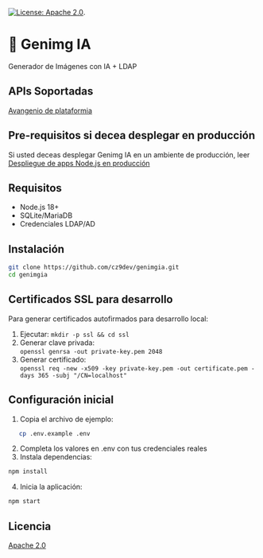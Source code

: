
[![License: Apache 2.0](https://img.shields.io/badge/license-Apache%20License%202.0-blue)](https://opensource.org/license/apache-2-0).

# 🚀 Genimg IA
Generador de Imágenes con IA + LDAP

## APIs Soportadas
[Avangenio de plataformia](https://plataformia.com/)

## Pre-requisitos si decea desplegar en producción
Si usted deceas desplegar Genimg IA en un ambiente de producción, leer [Despliegue de apps Node.js en producción](https://cz9dev.github.io/16-06-2025-desplegar-aplicacion-nodejs-en-produccion/)

## Requisitos
- Node.js 18+
- SQLite/MariaDB
- Credenciales LDAP/AD

## Instalación
```bash
git clone https://github.com/cz9dev/genimgia.git
cd genimgia
```

## Certificados SSL para desarrollo

Para generar certificados autofirmados para desarrollo local:

1. Ejecutar: `mkdir -p ssl && cd ssl`
2. Generar clave privada:  
   `openssl genrsa -out private-key.pem 2048`
3. Generar certificado:  
   `openssl req -new -x509 -key private-key.pem -out certificate.pem -days 365 -subj "/CN=localhost"`

## Configuración inicial
1. Copia el archivo de ejemplo:
```bash
   cp .env.example .env
```
2. Completa los valores en .env con tus credenciales reales
3. Instala dependencias:
```bash
npm install
```
4. Inicia la aplicación:
```bash
npm start
```

## Licencia
[Apache 2.0](LICENSE)